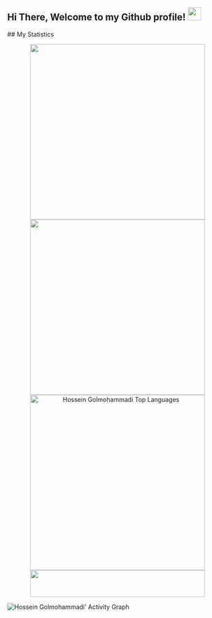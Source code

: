 <h2> Hi There, Welcome to my Github profile! <img src="https://github.com/abdoachhoubi/abdoachhoubi/blob/main/gifs/Hi.gif" width="30"></h2>
## My Statistics
<br/>
<p align = "center">
   <a href="#" alt="Hossein Golmohamamdi's github stats">
  <img src = "https://github-readme-stats.vercel.app/api?username=hosein201&show_icons=true&theme=dark&bg_color=0A0A0A" width="400">
  <img src = "https://github-readme-streak-stats.herokuapp.com?user=hosein201&theme=dark&bg_color=0A0A0A" width="400">
  <img src="https://github-readme-stats.vercel.app/api/top-langs/?username=hosein201&layout=compact&theme=dark&bg_color=0A0A0A" width="400" alt="Hossein Golmohammadi Top Languages"/>

 <a href="https://www.buymeacoffee.com/MoienTajik" target="_blank">
  <img src="https://cdn.buymeacoffee.com/buttons/v2/default-orange.png" height="61" width="400" />
 </a>

</p>

![Hossein Golmohammadi' Activity Graph](https://activity-graph.herokuapp.com/graph?username=hosein201&custom_title=Hossein%20Golmohammadi's%20Contribution%20Graph&theme=dark&bg_color=0A0A0A&line=d1a01f&point=c58545)

<!--
**Hosein201/Hosein201** is a ✨ _special_ ✨ repository because its `README.md` (this file) appears on your GitHub profile.




Here are some ideas to get you started:

- 🔭 I’m currently working on ...
- 🌱 I’m currently learning ...
- 👯 I’m looking to collaborate on ...
- 🤔 I’m looking for help with ...
- 💬 Ask me about ...
- 📫 How to reach me: ...
- 😄 Pronouns: ...
- ⚡ Fun fact: ...
-->
